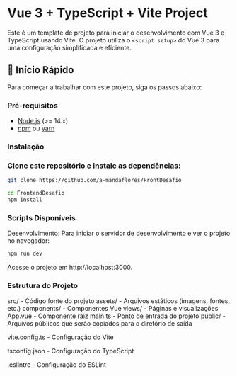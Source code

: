 # Vue 3 + TypeScript + Vite Project

Este é um template de projeto para iniciar o desenvolvimento com Vue 3 e TypeScript usando Vite. O projeto utiliza o `<script setup>` do Vue 3 para uma configuração simplificada e eficiente. 

## 🚀 Início Rápido

Para começar a trabalhar com este projeto, siga os passos abaixo:

### Pré-requisitos

- [Node.js](https://nodejs.org/) (>= 14.x)
- [npm](https://www.npmjs.com/get-npm) ou [yarn](https://yarnpkg.com/)

### Instalação

### Clone este repositório e instale as dependências:

```bash
git clone https://github.com/a-mandaflores/FrontDesafio
```
```bash
cd FrontendDesafio
npm install
```
### Scripts Disponíveis
Desenvolvimento: Para iniciar o servidor de desenvolvimento e ver o projeto no navegador:

```bash
npm run dev
```

Acesse o projeto em http://localhost:3000.

### Estrutura do Projeto
src/ - Código fonte do projeto
assets/ - Arquivos estáticos (imagens, fontes, etc.)
components/ - Componentes Vue
views/ - Páginas e visualizações
App.vue - Componente raiz
main.ts - Ponto de entrada do projeto
public/ - Arquivos públicos que serão copiados para o diretório de saída

vite.config.ts - Configuração do Vite

tsconfig.json - Configuração do TypeScript

.eslintrc - Configuração do ESLint

